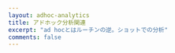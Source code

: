 ```yaml
---
layout: adhoc-analytics
title: アドホック分析関連
excerpt: "ad hocとはルーチンの逆。ショットでの分析"
comments: false
---
```

